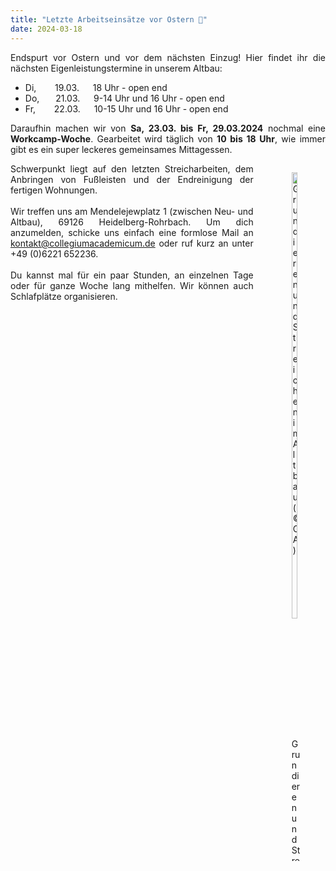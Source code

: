 ```yaml
---
title: "Letzte Arbeitseinsätze vor Ostern 🐣"
date: 2024-03-18
---
```



<div style="text-align: justify">
Endspurt vor Ostern und vor dem nächsten Einzug! 
Hier findet ihr die nächsten Eigenleistungstermine in unserem Altbau:

- Di, &emsp;&nbsp;&nbsp; 19.03. &emsp; 18 Uhr️ - open end
- Do, &emsp;&nbsp; 21.03. &emsp; 9-14 Uhr und 16 Uhr - open end
- Fr, &emsp;&nbsp;&nbsp; 22.03. &emsp; 10-15 Uhr und 16 Uhr - open end

Daraufhin machen wir von <strong>Sa, 23.03. bis Fr, 29.03.2024</strong> nochmal eine <strong>Workcamp-Woche</strong>. Gearbeitet wird täglich von <strong>10 bis 18 Uhr</strong>, wie immer gibt es ein super leckeres gemeinsames Mittagessen.
</div>

<div class="columns">

<div class="column" style="text-align: justify">
Schwerpunkt liegt auf den letzten Streicharbeiten, dem Anbringen von Fußleisten und der Endreinigung der fertigen Wohnungen. 
<br><br>
Wir treffen uns am Mendelejewplatz 1 (zwischen Neu- und Altbau), 69126 Heidelberg-Rohrbach. Um dich anzumelden, schicke uns einfach eine formlose Mail an <a href="mailto:kontakt@collegiumacademicum.de">kontakt@collegiumacademicum.de</a> oder ruf kurz an unter +49 (0)6221 652236.
<br><br>
Du kannst mal für ein paar Stunden, an einzelnen Tage oder für ganze Woche lang mithelfen. Wir können auch Schlafplätze organisieren.
</div>

<div class="column" style="text-align: left;">

<figure>
<img alt="Grundieren und Streichen im Altbau (&#169; CA)" src="/pages/unterstuetzen/aktionen/grundieren.jpg" width=80%" />
<figcaption style="text-align:left;">
<p> Grundieren und Streichen im Altbau (&#169; CA)
</p>
</figcaption>
</figure>

</div>
</div>